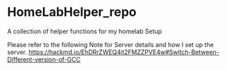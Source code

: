 # HomeLabHelper_repo
A collection of helper functions for my homelab Setup

Please refer to the following Note for Server details and how I set up the server.
https://hackmd.io/EhDRrZWEQ4it2FMZZPVE4w#Switch-Between-Different-version-of-GCC
